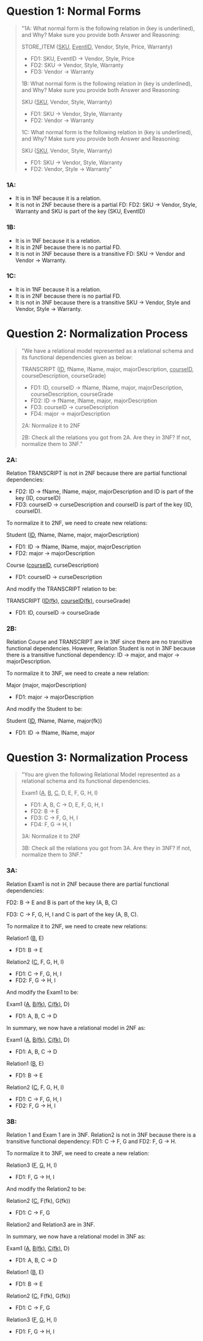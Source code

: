 # Question 1: Normal Forms

> "1A: What normal form is the following relation in (key is underlined), and Why? Make sure you provide both Answer and Reasoning:
>
> STORE_ITEM (<ins>SKU</ins>, <ins>EventID</ins>, Vendor, Style, Price, Warranty)
>- FD1: SKU, EventID → Vendor, Style, Price
>- FD2: SKU → Vendor, Style, Warranty
>- FD3: Vendor → Warranty
>
> 1B: What normal form is the following relation in (key is underlined), and Why? Make sure you provide both Answer and Reasoning:
>
> SKU (<ins>SKU</ins>, Vendor, Style, Warranty)
>- FD1: SKU → Vendor, Style, Warranty
>- FD2: Vendor → Warranty
>
> 1C: What normal form is the following relation in (key is underlined), and Why? Make sure you provide both Answer and Reasoning:
>
> SKU (<ins>SKU</ins>, Vendor, Style, Warranty)
>- FD1: SKU → Vendor, Style, Warranty
>- FD2: Vendor, Style → Warranty"

### 1A:
- It is in 1NF because it is a relation.
- It is not in 2NF because there is a partial FD: FD2: SKU → Vendor, Style, Warranty and SKU is part of the key (SKU, EventID)

### 1B:
- It is in 1NF because it is a relation.
- It is in 2NF because there is no partial FD.
- It is not in 3NF because there is a transitive FD: SKU → Vendor and Vendor → Warranty.

### 1C:
- It is in 1NF because it is a relation.
- It is in 2NF because there is no partial FD.
- It is not in 3NF because there is a transitive SKU → Vendor, Style  and Vendor, Style → Warranty.

# Question 2: Normalization Process

> "We have a relational model represented as a relational schema and its functional dependencies  given as below: 
>
> TRANSCRIPT (<ins>ID</ins>, fName, lName, major, majorDescription, <ins>courseID</ins>, courseDescription, courseGrade)
>- FD1: ID, courseID → fName, lName, major, majorDescription, courseDescription, courseGrade
>- FD2: ID → fName, lName, major, majorDescription
>- FD3: courseID → curseDescription
>- FD4: major → majorDescription
>
> 2A: Normalize it to 2NF
>
> 2B: Check all the relations you got from 2A. Are they in 3NF? If not, normalize them to 3NF."

### 2A:

Relation TRANSCRIPT is not in 2NF because there are partial functional dependencies: 
- FD2: ID → fName, lName, major, majorDescription and ID is part of the key (ID, courseID)
- FD3: courseID → curseDescription and courseID is part of the key (ID, courseID).

To normalize it to 2NF, we need to create new relations:

Student (<ins>ID</ins>, fName, lName, major, majorDescription)
- FD1: ID → fName, lName, major, majorDescription 
- FD2: major → majorDescription

Course (<ins>courseID</ins>, curseDescription)
- FD1: courseID → curseDescription

And modify the TRANSCRIPT relation to be:

TRANSCRIPT (<ins>ID(fk)</ins>, <ins>courseID(fk)</ins>, courseGrade)
- FD1: ID, courseID → courseGrade

### 2B:

Relation Course and TRANSCRIPT are in 3NF since there are no transitive functional dependencies. However, Relation Student is not in 3NF because there is a transitive functional dependency: ID → major, and major → majorDescription.

To normalize it to 3NF, we need to create a new relation:

Major (major, majorDescription)
- FD1: major → majorDescription

And modify the Student to be:

Student (<ins>ID</ins>, fName, lName, major(fk))
- FD1: ID → fName, lName, major

# Question 3: Normalization Process

> "You are given the following Relational Model represented as a relational schema and its functional dependencies. 
>
> Exam1 (<ins>A</ins>, <ins>B</ins>, <ins>C</ins>, D, E, F, G, H, I)
>- FD1: A, B, C → D, E, F, G, H, I
>- FD2: B → E
>- FD3: C → F, G, H, I
>- FD4: F, G → H, I
>
> 3A: Normalize it to 2NF
>
> 3B: Check all the relations you got from 3A. Are they in 3NF? If not, normalize them to 3NF."

### 3A:

Relation Exam1 is not in 2NF because there are partial functional dependencies: 

FD2: B → E and B is part of the key (A, B, C)

FD3: C → F, G, H, I and C is part of the key (A, B, C).

To normalize it to 2NF, we need to create new relations:

Relation1 (<ins>B</ins>, E)
- FD1: B → E

Relation2 (<ins>C</ins>, F, G, H, I)
- FD1: C → F, G, H, I
- FD2: F, G → H, I

And modify the Exam1 to be:

Exam1 (<ins>A</ins>, <ins>B(fk)</ins>, <ins>C(fk)</ins>, D)
- FD1: A, B, C → D

In summary, we now have a relational model in 2NF as:

Exam1 (<ins>A</ins>, <ins>B(fk)</ins>, <ins>C(fk)</ins>, D)
- FD1: A, B, C → D

Relation1 (<ins>B</ins>, E)
- FD1: B → E

Relation2 (<ins>C</ins>, F, G, H, I)
- FD1: C → F, G, H, I
- FD2: F, G → H, I

### 3B:

Relation 1 and Exam 1 are in 3NF. Relation2 is not in 3NF because there is a transitive functional dependency: FD1: C → F, G and FD2: F, G → H.

To normalize it to 3NF, we need to create a new relation:

Relation3 (<ins>F</ins>, <ins>G</ins>, H, I)
- FD1: F, G → H, I

And modify the Relation2 to be:

Relation2 (<ins>C</ins>, F(fk), G(fk))
- FD1: C → F, G

Relation2 and Relation3 are in 3NF. 

In summary, we now have a relational model in 3NF as:

Exam1 (<ins>A</ins>, <ins>B(fk)</ins>, <ins>C(fk)</ins>, D)
- FD1: A, B, C → D

Relation1 (<ins>B</ins>, E)
- FD1: B → E

Relation2 (<ins>C</ins>, F(fk), G(fk))
- FD1: C → F, G 

Relation3 (<ins>F</ins>, <ins>G</ins>, H, I)
- FD1: F, G → H, I

